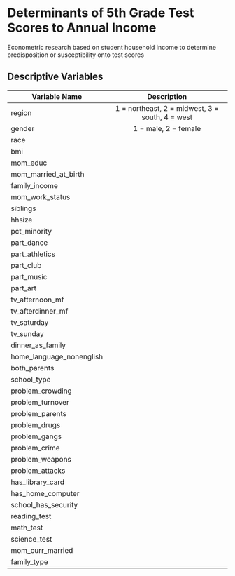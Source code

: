# Determinants of 5th Grade Test Scores to Annual Income
Econometric research based on student household income to determine predisposition or susceptibility onto test scores

## Descriptive Variables

| Variable Name  | Description |
| ------------- |:-------------:|
| region      | 1 = northeast, 2 = midwest, 3 = south, 4 = west     |
|gender|1 = male, 2 = female|
|race| |1 = white, 2 = black, 3 = hispanic, 4 = other|
|bmi| |body mass index, kilograms/meter-squared|
|mom_educ| |1 = 1-8 yrs, 2 = 9-11 yrs, 3 = 12 yrs, 4 = some college, 5 = college|
|mom_married_at_birth| |1 = yes, 2 = no|
|family_income| |annual family income|
|mom_work_status| |1 = mom works >= 35 hours/week, =2 is < 35 hours, =3 if not|
|siblings| |number of siblings in home|
|hhsize| |household size|
|pct_minority| |=1 if pct minority in school <10%, =2 for 10-25, 3=25-50, 4=50-75, 5 = 75+|
|part_dance| |=1 if participate in dance lessons after school, =0 otherwise|
|part_athletics| |=1 if participate in athletics after school, =0 otherwise|
|part_club| |=1 if participate in club activities after school, =0 otherwise|
|part_music| |=1 if participate in music lessons after school, =0 otherwise|
|part_art| |=1 if participate in art lessons after school, =0 otherwise|
|tv_afternoon_mf| |hours of tv watching per day after school & before dinner, monday-friday|
|tv_afterdinner_mf| |hours of tv watching per day after dinner, monday-friday|
|tv_saturday| |hours of tv watching on an average saturday|
|tv_sunday| |hours of tv watching on an average sunday|
|dinner_as_family| |nights per week eat dinner as a family|
|home_language_nonenglish| |1=yes 0=no|
|both_parents| |1=living w/ both parents, 0=not|
|school_type| |1=public, 2=Catholic, 3=other private|
|problem_crowding| |=1 if principal reports school has problem with over crowding, 0 otherwise|
|problem_turnover| |=1 if principal reports school has problem with teacher turnover, 0 otherwise|
|problem_parents| |=1 if principal reports school has problem w/parental involvement, 0 otherwise|
|problem_drugs| |=1 if principal reports school has problem with drugs, 0 otherwise|
|problem_gangs| |=1 if principal reports school has problem with gangs, 0 otherwise|
|problem_crime| |=1 if principal reports school has problem with crime, 0 otherwise|
|problem_weapons| |=1 if principal reports school has problem with weapons at school, 0 otherwise|
|problem_attacks| |=1 if principal reports school has problem with physical attacks, 0 otherwise|
|has_library_card| |=1 if kid has library card, =0 otherwise|
|has_home_computer| |=1 if kids has access to home computer, =0 otherwise|
|school_has_security| |=1 if school hires security guards, =0 otherwise|
|reading_test| |reading test score|
|math_test| |math test score|
|science_test| |science test score|
|mom_curr_married| |=1 if mom is currently married, = otherwise|
|family_type| |=1 2par/sibs, =2 2par/no sib, =3 1par/sib, =4 1par/no sib, 5=other|

